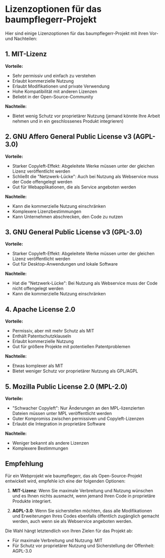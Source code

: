 # Lizenzoptionen für das baumpflegerr-Projekt

Hier sind einige Lizenzoptionen für das baumpflegerr-Projekt mit ihren Vor- und Nachteilen:

## 1. MIT-Lizenz
**Vorteile:**
- Sehr permissiv und einfach zu verstehen
- Erlaubt kommerzielle Nutzung
- Erlaubt Modifikationen und private Verwendung
- Hohe Kompatibilität mit anderen Lizenzen
- Beliebt in der Open-Source-Community

**Nachteile:**
- Bietet wenig Schutz vor proprietärer Nutzung (jemand könnte Ihre Arbeit nehmen und in ein geschlossenes Produkt integrieren)

## 2. GNU Affero General Public License v3 (AGPL-3.0)
**Vorteile:**
- Starker Copyleft-Effekt: Abgeleitete Werke müssen unter der gleichen Lizenz veröffentlicht werden
- Schließt die "Netzwerk-Lücke": Auch bei Nutzung als Webservice muss der Code offengelegt werden
- Gut für Webapplikationen, die als Service angeboten werden

**Nachteile:**
- Kann die kommerzielle Nutzung einschränken
- Komplexere Lizenzbestimmungen
- Kann Unternehmen abschrecken, den Code zu nutzen

## 3. GNU General Public License v3 (GPL-3.0)
**Vorteile:**
- Starker Copyleft-Effekt: Abgeleitete Werke müssen unter der gleichen Lizenz veröffentlicht werden
- Gut für Desktop-Anwendungen und lokale Software

**Nachteile:**
- Hat die "Netzwerk-Lücke": Bei Nutzung als Webservice muss der Code nicht offengelegt werden
- Kann die kommerzielle Nutzung einschränken

## 4. Apache License 2.0
**Vorteile:**
- Permissiv, aber mit mehr Schutz als MIT
- Enthält Patentschutzklauseln
- Erlaubt kommerzielle Nutzung
- Gut für größere Projekte mit potentiellen Patentproblemen

**Nachteile:**
- Etwas komplexer als MIT
- Bietet weniger Schutz vor proprietärer Nutzung als GPL/AGPL

## 5. Mozilla Public License 2.0 (MPL-2.0)
**Vorteile:**
- "Schwacher Copyleft": Nur Änderungen an den MPL-lizenzierten Dateien müssen unter MPL veröffentlicht werden
- Guter Kompromiss zwischen permissiven und Copyleft-Lizenzen
- Erlaubt die Integration in proprietäre Software

**Nachteile:**
- Weniger bekannt als andere Lizenzen
- Komplexere Bestimmungen

## Empfehlung

Für ein Webprojekt wie baumpflegerr, das als Open-Source-Projekt entwickelt wird, empfehle ich eine der folgenden Optionen:

1. **MIT-Lizenz**: Wenn Sie maximale Verbreitung und Nutzung wünschen und es Ihnen nichts ausmacht, wenn jemand Ihren Code in proprietäre Produkte integriert.

2. **AGPL-3.0**: Wenn Sie sicherstellen möchten, dass alle Modifikationen und Erweiterungen Ihres Codes ebenfalls öffentlich zugänglich gemacht werden, auch wenn sie als Webservice angeboten werden.

Die Wahl hängt letztendlich von Ihren Zielen für das Projekt ab:
- Für maximale Verbreitung und Nutzung: MIT
- Für Schutz vor proprietärer Nutzung und Sicherstellung der Offenheit: AGPL-3.0
